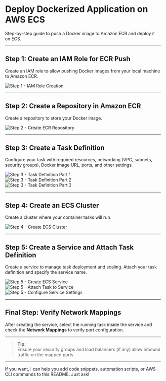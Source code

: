 # Deploy Dockerized Application on AWS ECS

Step-by-step guide to push a Docker image to Amazon ECR and deploy it on ECS.

---

## Step 1: Create an IAM Role for ECR Push

Create an IAM role to allow pushing Docker images from your local machine to Amazon ECR.

![Step 1 - IAM Role Creation](https://github.com/user-attachments/assets/6a9e40d3-85dc-4101-a33d-677796bf7c66)

---

## Step 2: Create a Repository in Amazon ECR

Create a repository to store your Docker image.

![Step 2 - Create ECR Repository](https://github.com/user-attachments/assets/6d72660f-a4de-4959-818e-dd8ea3e7d1cc)

---

## Step 3: Create a Task Definition

Configure your task with required resources, networking (VPC, subnets, security groups), Docker image URL, ports, and other settings.

![Step 3 - Task Definition Part 1](https://github.com/user-attachments/assets/c061efea-335c-4dd0-9a7a-44c52b55fe0d)  
![Step 3 - Task Definition Part 2](https://github.com/user-attachments/assets/2b42d15d-a20c-49cf-9186-7cd54cf132b8)  
![Step 3 - Task Definition Part 3](https://github.com/user-attachments/assets/78a80d76-6f10-46a0-8f5d-87c8e6ee9c6b)

---

## Step 4: Create an ECS Cluster

Create a cluster where your container tasks will run.

![Step 4 - Create ECS Cluster](https://github.com/user-attachments/assets/daa4491c-8a58-4c7d-b849-a146486d9007)

---

## Step 5: Create a Service and Attach Task Definition

Create a service to manage task deployment and scaling. Attach your task definition and specify the service name.

![Step 5 - Create ECS Service](https://github.com/user-attachments/assets/9c373211-ada6-419b-a236-7140f2e0a174)  
![Step 5 - Attach Task to Service](https://github.com/user-attachments/assets/0e04f8d1-427f-49f2-b3f1-b19fc19edce1)  
![Step 5 - Configure Service Settings](https://github.com/user-attachments/assets/d2141c31-ef39-4de9-b2df-ac3a27c4aae5)

---

## Final Step: Verify Network Mappings

After creating the service, select the running task inside the service and check the **Network Mappings** to verify port configuration.

---

> **Tip:**  
> Ensure your security groups and load balancers (if any) allow inbound traffic on the mapped ports.

---

If you want, I can help you add code snippets, automation scripts, or AWS CLI commands to this README. Just ask!
